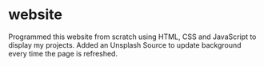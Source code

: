 # website
Programmed this website from scratch using HTML, CSS and JavaScript to display my projects. Added an Unsplash Source to update background every time the page is refreshed.
